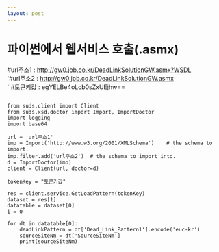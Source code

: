 ```yaml
---
layout: post
---
```

# 파이썬에서 웹서비스 호출(.asmx)



#url주소1 : http://gw0.job.co.kr/DeadLinkSolutionGW.asmx?WSDL  
'#url주소2 : http://gw0.job.co.kr/DeadLinkSolutionGW.asmx  
''#토큰키값 : egYELBe4oLcb0sZxUEjhw==  


```no-highlight

from suds.client import Client
from suds.xsd.doctor import Import, ImportDoctor
import logging
import base64

url = 'url주소1'
imp = Import('http://www.w3.org/2001/XMLSchema')    # the schema to import.
imp.filter.add('url주소2')  # the schema to import into.
d = ImportDoctor(imp)
client = Client(url, doctor=d)

tokenKey = "토큰키값"

res = client.service.GetLoadPattern(tokenKey)
dataset = res[1]
datatable = dataset[0]
i = 0

for dt in datatable[0]:
	deadLinkPattern = dt['Dead_Link_Pattern1'].encode('euc-kr')
	sourceSiteNm = dt['SourceSiteNm']
	print(sourceSiteNm)


```
